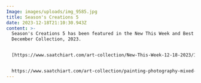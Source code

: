 ```yaml
---
Image: images/uploads/img_9585.jpg
title: Season's Creations 5
date: 2023-12-18T21:10:30.943Z
content: >-
  Season's Creations 5 has been featured in the New This Week and Best of
  December Collection, 2023.


  [https://www.saatchiart.com/​art-collection/New-This-Week-​12-18-2023/153961/778233/view](https://www.saatchiart.com/art-collection/New-This-Week-12-18-2023/153961/778233/view)


  https://www.saatchiart.com/art-collection/painting-photography-mixed-media-drawing-sculpture-printmaking/Best-of-December/153961/779083/view
---
```


